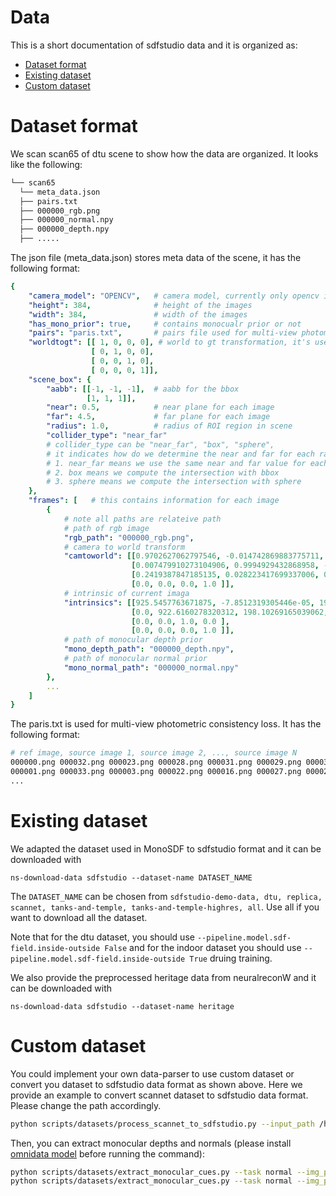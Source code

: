 # Data

This is a short documentation of sdfstudio data and it is organized as:

- [Dataset format](#Dataset-format)
- [Existing dataset](#Existing-dataset)
- [Custom dataset](#Custom-dataset)

# Dataset format
We scan scan65 of dtu scene to show how the data are organized. It looks like the following:
```bash
└── scan65
  └── meta_data.json
  ├── pairs.txt
  ├── 000000_rgb.png
  ├── 000000_normal.npy
  ├── 000000_depth.npy
  ├── .....
```
The json file (meta_data.json) stores meta data of the scene, it has the following format:
```yaml
{
    "camera_model": "OPENCV",   # camera model, currently only opencv is supported
    "height": 384,              # height of the images
    "width": 384,               # width of the images
    "has_mono_prior": true,     # contains monocualr prior or not
    "pairs": "paris.txt",       # pairs file used for multi-view photometric consistency loss
    "worldtogt": [[ 1, 0, 0, 0], # world to gt transformation, it's usefule for evauation
                  [ 0, 1, 0, 0],
                  [ 0, 0, 1, 0],
                  [ 0, 0, 0, 1]],
    "scene_box": {
        "aabb": [[-1, -1, -1],  # aabb for the bbox
                 [1, 1, 1]],
        "near": 0.5,            # near plane for each image
        "far": 4.5,             # far plane for each image
        "radius": 1.0,          # radius of ROI region in scene
        "collider_type": "near_far"   
        # collider_type can be "near_far", "box", "sphere", 
        # it indicates how do we determine the near and far for each ray 
        # 1. near_far means we use the same near and far value for each ray
        # 2. box means we compute the intersection with bbox 
        # 3. sphere means we compute the intersection with sphere
    },
    "frames": [   # this contains information for each image
        {
            # note all paths are relateive path
            # path of rgb image
            "rgb_path": "000000_rgb.png",   
            # camera to world transform
            "camtoworld": [[0.9702627062797546, -0.014742869883775711, -0.2416049987077713, 0.6601868867874146],
                           [0.007479910273104906, 0.9994929432868958, -0.03095100075006485, 0.07803472131490707],
                           [0.2419387847185135, 0.028223417699337006, 0.9698809385299683, -2.6397712230682373],
                           [0.0, 0.0, 0.0, 1.0 ]],
            # intrinsic of current imaga
            "intrinsics": [[925.5457763671875, -7.8512319305446e-05, 199.4256591796875, 0.0],
                           [0.0, 922.6160278320312, 198.10269165039062, 0.0 ],
                           [0.0, 0.0, 1.0, 0.0 ],
                           [0.0, 0.0, 0.0, 1.0 ]],
            # path of monocular depth prior
            "mono_depth_path": "000000_depth.npy",
            # path of monocular normal prior
            "mono_normal_path": "000000_normal.npy"
        },
        ...
    ]    
}
```

The paris.txt is used for multi-view photometric consistency loss. It has the following format:
```bash
# ref image, source image 1, source image 2, ..., source image N
000000.png 000032.png 000023.png 000028.png 000031.png 000029.png 000030.png 000024.png 000002.png 000015.png 000025.png ...
000001.png 000033.png 000003.png 000022.png 000016.png 000027.png 000023.png 000007.png 000011.png 000026.png 000024.png ...
...
```
# Existing dataset

We adapted the dataset used in MonoSDF to sdfstudio format and it can be downloaded with
```
ns-download-data sdfstudio --dataset-name DATASET_NAME
```
The `DATASET_NAME` can be chosen from `sdfstudio-demo-data, dtu, replica, scannet, tanks-and-temple, tanks-and-temple-highres, all`. Use all if you want to download all the dataset.

Note that for the dtu dataset, you should use `--pipeline.model.sdf-field.inside-outside False` and for the indoor dataset you should use `--pipeline.model.sdf-field.inside-outside True` druing training.

We also provide the preprocessed heritage data from neuralreconW and it can be downloaded with
```
ns-download-data sdfstudio --dataset-name heritage
```

# Custom dataset

You could implement your own data-parser to use custom dataset or convert you dataset to sdfstudio data format as shown above. Here we provide an example to convert scannet dataset to sdfstudio data format. Please change the path accordingly.
```bash
python scripts/datasets/process_scannet_to_sdfstudio.py --input_path /home/yuzh/Projects/datasets/scannet/scene0050_00 --output_path data/custom/scannet_scene0050_00
```

Then, you can extract monocular depths and normals (please install [omnidata model](https://github.com/EPFL-VILAB/omnidata) before running the command):
```bash
python scripts/datasets/extract_monocular_cues.py --task normal --img_path data/custom/scannet_scene0050_00/ --output_path data/custom/scannet_scene0050_00 --omnidata_path YOUR_OMNIDATA_PATH --pretrained_models PRETRAINED_MODELS
python scripts/datasets/extract_monocular_cues.py --task normal --img_path data/custom/scannet_scene0050_00/ --output_path data/custom/scannet_scene0050_00 --omnidata_path YOUR_OMNIDATA_PATH --pretrained_models PRETRAINED_MODELS
```